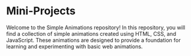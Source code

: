 # Mini-Projects

Welcome to the Simple Animations repository! In this repository, you will find a collection of simple animations created using HTML, CSS, and JavaScript. These animations are designed to provide a foundation for learning and experimenting with basic web animations.
